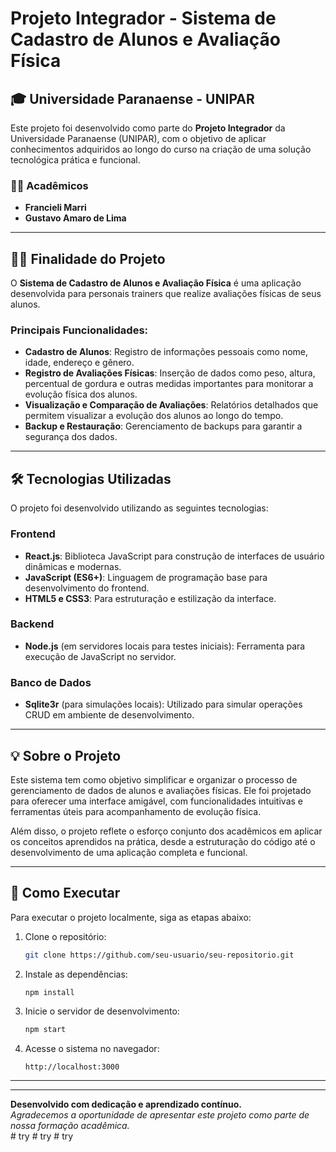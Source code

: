 # Projeto Integrador - Sistema de Cadastro de Alunos e Avaliação Física

## 🎓 **Universidade Paranaense - UNIPAR**

Este projeto foi desenvolvido como parte do **Projeto Integrador** da Universidade Paranaense (UNIPAR), com o objetivo de aplicar conhecimentos adquiridos ao longo do curso na criação de uma solução tecnológica prática e funcional.

### 👩‍🎓 **Acadêmicos**
- **Francieli Marri**  
- **Gustavo Amaro de Lima**  


---

## 🏋️‍♂️ **Finalidade do Projeto**
O **Sistema de Cadastro de Alunos e Avaliação Física** é uma aplicação desenvolvida para personais trainers que realize avaliações físicas de seus alunos. 

### Principais Funcionalidades:
- **Cadastro de Alunos**: Registro de informações pessoais como nome, idade, endereço e gênero.  
- **Registro de Avaliações Físicas**: Inserção de dados como peso, altura, percentual de gordura e outras medidas importantes para monitorar a evolução física dos alunos.  
- **Visualização e Comparação de Avaliações**: Relatórios detalhados que permitem visualizar a evolução dos alunos ao longo do tempo.  
- **Backup e Restauração**: Gerenciamento de backups para garantir a segurança dos dados.  

---

## 🛠️ **Tecnologias Utilizadas**
O projeto foi desenvolvido utilizando as seguintes tecnologias:

### **Frontend**
- **React.js**: Biblioteca JavaScript para construção de interfaces de usuário dinâmicas e modernas.  
- **JavaScript (ES6+)**: Linguagem de programação base para desenvolvimento do frontend.  
- **HTML5 e CSS3**: Para estruturação e estilização da interface.  

### **Backend**
- **Node.js** (em servidores locais para testes iniciais): Ferramenta para execução de JavaScript no servidor.  

### **Banco de Dados**
- **Sqlite3r** (para simulações locais): Utilizado para simular operações CRUD em ambiente de desenvolvimento.

---

## 💡 **Sobre o Projeto**
Este sistema tem como objetivo simplificar e organizar o processo de gerenciamento de dados de alunos e avaliações físicas. Ele foi projetado para oferecer uma interface amigável, com funcionalidades intuitivas e ferramentas úteis para acompanhamento de evolução física.

Além disso, o projeto reflete o esforço conjunto dos acadêmicos em aplicar os conceitos aprendidos na prática, desde a estruturação do código até o desenvolvimento de uma aplicação completa e funcional.

---

## 🚀 **Como Executar**
Para executar o projeto localmente, siga as etapas abaixo:

1. Clone o repositório:
   ```bash
   git clone https://github.com/seu-usuario/seu-repositorio.git
   ```

2. Instale as dependências:
   ```bash
   npm install
   ```

3. Inicie o servidor de desenvolvimento:
   ```bash
   npm start
   ```

4. Acesse o sistema no navegador:
   ```
   http://localhost:3000
   ```

---

 

---

**Desenvolvido com dedicação e aprendizado contínuo.**  
_Agradecemos a oportunidade de apresentar este projeto como parte de nossa formação acadêmica._  
#   t r y  
 #   t r y  
 #   t r y  
 